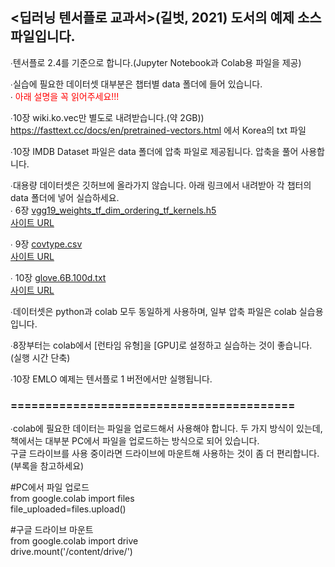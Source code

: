 ## <딥러닝 텐서플로 교과서>(길벗, 2021) 도서의 예제 소스 파일입니다.

∙텐서플로 2.4를 기준으로 합니다.(Jupyter Notebook과 Colab용 파일을 제공) </br>

∙실습에 필요한 데이터셋 대부분은 챕터별 data 폴더에 들어 있습니다.</br>
∙ <span style="color:red;">아래 설명을 꼭 읽어주세요!!!</br></span>

∙10장 wiki.ko.vec만 별도로 내려받습니다.(약 2GB))</br>
https://fasttext.cc/docs/en/pretrained-vectors.html 에서 Korea의 txt 파일 </br>

∙10장 IMDB Dataset 파일은 data 폴더에 압축 파일로 제공됩니다. 압축을 풀어 사용합니다.

∙대용량 데이터셋은 깃허브에 올라가지 않습니다. 아래 링크에서 내려받아 각 챕터의 data 폴더에 넣어 실습하세요. </br>
 ∙ 6장 [vgg19_weights_tf_dim_ordering_tf_kernels.h5](https://github.com/gilbutITbook/080263/releases/download/0.1/vgg19_weights_tf_dim_ordering_tf_kernels.h5) </br> 
 [사이트 URL](https://www.kaggle.com/keras/vgg19?select=vgg19_weights_tf_dim_ordering_tf_kernels.h5)</br> 

 ∙ 9장 [covtype.csv](https://github.com/gilbutITbook/080263/releases/download/0.1/covtype.csv) </br>
[사이트 URL](https://datahub.io/machine-learning/covertype)</br>

 ∙ 10장 [glove.6B.100d.txt](https://github.com/gilbutITbook/080263/releases/download/0.2/glove.6B.100d.txt) </br>[사이트 URL](https://nlp.stanford.edu/projects/glove/)</br>

∙데이터셋은 python과 colab 모두 동일하게 사용하며, 일부 압축 파일은 colab 실습용입니다.</br>

∙8장부터는 colab에서 [런타임 유형]을 [GPU]로 설정하고 실습하는 것이 좋습니다. (실행 시간 단축)</br>

∙10장 EMLO 예제는 텐서플로 1 버전에서만 실행됩니다.</br>

### =========================================
∙colab에 필요한 데이터는 파일을 업로드해서 사용해야 합니다. 두 가지 방식이 있는데, 책에서는 대부분 PC에서 파일을 업로드하는 방식으로 되어 있습니다. </br>
구글 드라이브를 사용 중이라면 드라이브에 마운트해 사용하는 것이 좀 더 편리합니다. (부록을 참고하세요)</br>

#PC에서 파일 업로드 </br>
from google.colab import files </br>
file_uploaded=files.upload() </br>

#구글 드라이브 마운트 </br>
from google.colab import drive </br>
drive.mount('/content/drive/') </br>

